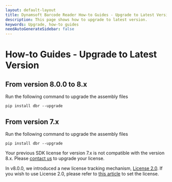 ```yaml
---
layout: default-layout
title: Dynamsoft Barcode Reader How-to Guides - Upgrade to Latest Version
description: This page shows how to upgrade to latest version.
keywords: Upgrade, how-to guides
needAutoGenerateSidebar: false
---
```



# How-to Guides - Upgrade to Latest Version     

## From version 8.0.0 to 8.x
Run the following command to upgrade the assembly files
```
pip install dbr --upgrade
```

## From version 7.x
Run the following command to upgrade the assembly files
```
pip install dbr --upgrade
```

Your previous SDK license for version 7.x is not compatible with the version 8.x. Please [contact us](https://www.dynamsoft.com/Company/Contact.aspx) to upgrade your license.

In v8.0.0, we introduced a new license tracking mechanism, <a href="https://www.dynamsoft.com/license-server/docs/about/index.html" target="_blank">License 2.0</a>. If you wish to use License 2.0, please refer to [this article](../../license-activation/set-full-license.md) to set the license.
